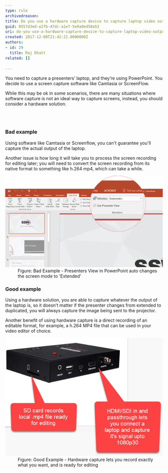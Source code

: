 ```yaml
---
type: rule
archivedreason: 
title: Do you use a hardware capture device to capture laptop video output?
guid: 0557d3ed-e2fb-47dc-a1e7-5e9a0ed50a53
uri: do-you-use-a-hardware-capture-device-to-capture-laptop-video-output
created: 2017-12-08T21:42:21.0000000Z
authors:
- id: 29
  title: Raj Dhatt
related: []

---
```



<p class="ssw15-rteElement-P">You need to capture a presenters’ laptop, and they’re using PowerPoint. You decide to use a screen capture software like Camtasia or ScreenFlow.</p><div><p class="ssw15-rteElement-P">While this may be ok in some scenarios, there are many situations where software capture is not an ideal way to capture screens, instead, you should consider a hardware solution.<br></p></div>
<br><excerpt class='endintro'></excerpt><br>
<h3 class="ssw15-rteElement-H3">Bad example <br></h3><p>Using software like Camtasia or Screenflow, you can't guarantee you'll capture the actual output of the laptop.</p><p>Another issue is how long it will take you to process the screen recording for editing later; you will need to convert the screen recording from its native format to something like h.264 mp4, which can take a while. <br></p><dl class="badImage"><dt><img src="using-capture-hardware-bad.png" alt="using-capture-hardware-bad.png" /></dt><dd>Figure: Bad Example - Presenters View in PowerPoint auto changes the screen mode to 'Extended' </dd></dl><h3 class="ssw15-rteElement-H3">​Good example</h3><p>Using a hardware solution, you are able to capture whatever the output of the laptop is, so it doesn’t matter if the presenter changes from extended to duplicated, you will always capture the image being sent to the projector.<br></p><p>Another benefit of using hardware capture is a direct recording of an editable format, for example, a h.264 MP4 file that can be used in your video editor of choice.</p><dl class="goodImage"><dt><img src="using-capture-hardware-good.png" alt="using-capture-hardware-good.png" /></dt><dd>Figure: Good Example - Hardware capture lets you record exactly what you want, and is ready for editing</dd></dl>


